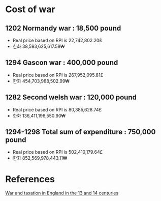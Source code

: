 Cost of war
===========
1202 Normandy war : 18,500 pound
--------------------------------
- Real price based on RPI is 22,742,802.20£
- 한화 38,593,625,617.58₩

1294 Gascon war : 400,000 pound
-------------------------------
- Real price based on RPI is 267,952,095.81£
- 한화 454,703,988,502.99₩

1282 Second welsh war : 120,000 pound
-------------------------------
- Real price based on RPI is 80,385,628.74£
- 한화 136,411,196,550.90₩

1294-1298 Total sum of expenditure : 750,000 pound
-------------------------------
- Real price based on RPI is 502,410,179.64£
- 한화 852,569,978,443.11₩

References
===========
[War and taxation in England in the 13 and 14 centuries](http://www.mgh-bibliothek.de/dokumente/a/a081379.pdf)

